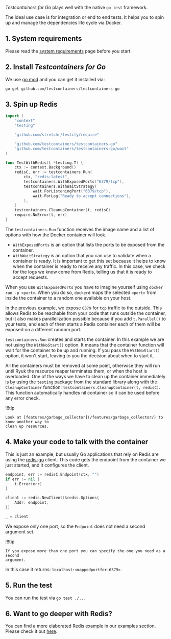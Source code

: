 _Testcontainers for Go_ plays well with the native `go test` framework.

The ideal use case is for integration or end to end tests. It helps you to spin
up and manage the dependencies life cycle via Docker.

## 1. System requirements

Please read the [system requirements](../system_requirements/) page before you start.

## 2. Install _Testcontainers for Go_

We use [go mod](https://blog.golang.org/using-go-modules) and you can get it installed via:

```
go get github.com/testcontainers/testcontainers-go
```

## 3. Spin up Redis

```go
import (
	"context"
	"testing"

	"github.com/stretchr/testify/require"

	"github.com/testcontainers/testcontainers-go"
	"github.com/testcontainers/testcontainers-go/wait"
)

func TestWithRedis(t *testing.T) {
	ctx := context.Background()
	redisC, err := testcontainers.Run(
		ctx, "redis:latest",
		testcontainers.WithExposedPorts("6379/tcp"),
		testcontainers.WithWaitStrategy(
			wait.ForListeningPort("6379/tcp"),
			wait.ForLog("Ready to accept connections"),
		),
	)
	testcontainers.CleanupContainer(t, redisC)
	require.NoError(t, err)
}
```

The `testcontainers.Run` function receives the image name and a list of options with how the Docker container will
look.

* `WithExposedPorts` is an option that lists the ports to be exposed from the container.
* `WithWaitStrategy` is an option that you can use to validate when a container is ready. It
  is important to get this set because it helps to know when the container is
  ready to receive any traffic. In this case, we check for the logs we know come
  from Redis, telling us that it is ready to accept requests.

When you use `WithExposedPorts` you have to imagine yourself using `docker run -p
<port>`.  When you do so, `dockerd` maps the selected `<port>` from inside the
container to a random one available on your host.

In the previous example, we expose `6379` for `tcp` traffic to the outside. This
allows Redis to be reachable from your code that runs outside the container, but
it also makes parallelization possible because if you add `t.Parallel()` to your
tests, and each of them starts a Redis container each of them will be exposed on a
different random port.

`testcontainers.Run` creates and starts the container. In this example we are
not using the `WithNoStart()` option. It means that the container function will wait for the
container to be up and running. If you pass the `WithNoStart()` option, it won't
start, leaving to you the decision about when to start it.	

All the containers must be removed at some point, otherwise they will run until
Ryuk the resource reaper terminates them, or when the host is overloaded.
One of the ways we have to clean up the container immediately is by using the `testing`
package from the standard library along with the `CleanupContainer` function:
`testcontainers.CleanupContainer(t, redisC)`. This function
automatically handles nil container so it can be used before any error check.

!!!tip

    Look at [features/garbage_collector](/features/garbage_collector/) to know another way to
    clean up resources.

## 4. Make your code to talk with the container

This is just an example, but usually Go applications that rely on Redis are
using the [redis-go](https://github.com/go-redis/redis) client. This code gets
the endpoint from the container we just started, and it configures the client.

```go
endpoint, err := redisC.Endpoint(ctx, "")
if err != nil {
    t.Error(err)
}

client := redis.NewClient(&redis.Options{
    Addr: endpoint,
})

_ = client
```

We expose only one port, so the `Endpoint` does not need a second argument set.

!!!tip

    If you expose more than one port you can specify the one you need as a second
    argument.

In this case it returns: `localhost:<mappedportfor-6379>`.

## 5. Run the test

You can run the test via `go test ./...`

## 6. Want to go deeper with Redis?

You can find a more elaborated Redis example in our examples section. Please check it out [here](./modules/redis.md).
